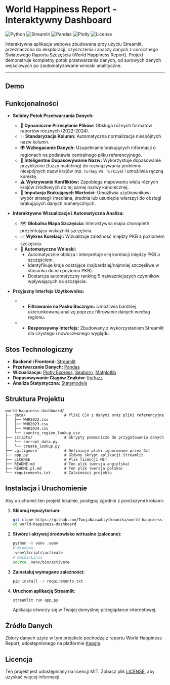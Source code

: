 # World Happiness Report - Interaktywny Dashboard

![Python](https://img.shields.io/badge/Python-3.12-3776AB.svg?style=flat&logo=python)
![Streamlit](https://img.shields.io/badge/Streamlit-1.50-FF4B4B.svg?style=flat&logo=streamlit)
![Pandas](https://img.shields.io/badge/Pandas-2.3-150458.svg?style=flat&logo=pandas)
![Plotly](https://img.shields.io/badge/Plotly-6.3-3F4F75.svg?style=flat&logo=plotly)
![License](https://img.shields.io/badge/License-MIT-yellow.svg)

Interaktywna aplikacja webowa zbudowana przy użyciu Streamlit, przeznaczona do eksploracji, czyszczenia i analizy danych z corocznego Światowego Raportu Szczęścia (World Happiness Report). Projekt demonstruje kompletny potok przetwarzania danych, od surowych danych wejściowych po zautomatyzowane wnioski analityczne.

---

## Demo

<!-- 
    WSKAZÓWKA: Zrób zrzut ekranu lub krótką animację GIF działającej aplikacji i umieść ją tutaj.
    To sprawi, że plik README będzie wyglądał 10 razy lepiej!
    Przykład: ![Demo Aplikacji](demo.gif)
-->

## Funkcjonalności

-   **Solidny Potok Przetwarzania Danych:**
    -   📂 **Dynamiczne Przesyłanie Plików:** Obsługa różnych formatów raportów rocznych (2022-2024).
    -   ✨ **Standaryzacja Kolumn:** Automatyczna normalizacja niespójnych nazw kolumn.
    -   🌍 **Wzbogacanie Danych:** Uzupełnianie brakujących informacji o regionach na podstawie centralnego pliku referencyjnego.
    -   🤝 **Inteligentne Dopasowywanie Nazw:** Wykorzystuje dopasowanie przybliżone (fuzzy matching) do rozwiązywania problemu niespójnych nazw krajów (np. `Turkey` vs. `Turkiye`) i umożliwia ręczną korektę.
    -   ⚠️ **Wykrywanie Konfliktów:** Zapobiega mapowaniu wielu różnych krajów źródłowych do tej samej nazwy kanonicznej.
    -   🧹 **Imputacja Brakujących Wartości:** Umożliwia użytkownikowi wybór strategii (mediana, średnia lub usunięcie wierszy) do obsługi brakujących danych numerycznych.

-   **Interaktywne Wizualizacje i Automatyczna Analiza:**
    -   🗺️ **Globalna Mapa Szczęścia:** Interaktywna mapa choropleth prezentująca wskaźniki szczęścia.
    -   📈 **Wykres Korelacji:** Wizualizuje zależność między PKB a poziomem szczęścia.
    -   🤖 **Automatyczne Wnioski:**
        -   Automatycznie oblicza i interpretuje siłę korelacji między PKB a szczęściem.
        -   Identyfikuje kraje odstające (najbardziej/najmniej szczęśliwe w stosunku do ich poziomu PKB).
        -   Dostarcza automatyczny ranking 5 najważniejszych czynników wpływających na szczęście.

-   **Przyjazny Interfejs Użytkownika:**
    -   -   **Filtrowanie na Pasku Bocznym:** Umożliwia bardziej ukierunkowaną analizę poprzez filtrowanie danych według regionu.
    -   -   **Responsywny Interfejs:** Zbudowany z wykorzystaniem Streamlit dla czystego i nowoczesnego wyglądu.

## Stos Technologiczny

-   **Backend i Frontend:** [Streamlit](https://streamlit.io/)
-   **Przetwarzanie Danych:** [Pandas](https://pandas.pydata.org/)
-   **Wizualizacje:** [Plotly Express](https://plotly.com/python/plotly-express/), [Seaborn](https://seaborn.pydata.org/), [Matplotlib](https://matplotlib.org/)
-   **Dopasowywanie Ciągów Znaków:** [thefuzz](https://github.com/seatgeek/thefuzz)
-   **Analiza Statystyczna:** [Statsmodels](https://www.statsmodels.org/stable/index.html)

## Struktura Projektu

```
world-happiness-dashboard/
├── data/                 # Pliki CSV z danymi oraz pliki referencyjne
│   ├── WHR2022.csv
│   ├── WHR2023.csv
│   ├── WHR2024.csv
│   └── country_region_lookup.csv
├── scripts/              # Skrypty pomocnicze do przygotowania danych
│   └── corrupt_data.py
│   └── create_lookup.py
├── .gitignore            # Definiuje pliki ignorowane przez Git
├── app.py                # Główny skrypt aplikacji Streamlit
├── LICENSE               # Plik licencji MIT
├── README.md             # Ten plik (wersja angielska)
├── README.pl.md          # Ten plik (wersja polska)
└── requirements.txt      # Zależności projektu
```

## Instalacja i Uruchomienie

Aby uruchomić ten projekt lokalnie, postępuj zgodnie z poniższymi krokami:

1.  **Sklonuj repozytorium:**
    ```bash
    git clone https://github.com/TwojaNazwaUzytkownika/world-happiness-dashboard.git
    cd world-happiness-dashboard
    ```

2.  **Stwórz i aktywuj środowisko wirtualne (zalecane):**
    ```bash
    python -m venv .venv
    # Windows
    .venv\Scripts\activate
    # macOS/Linux
    source .venv/bin/activate
    ```

3.  **Zainstaluj wymagane zależności:**
    ```bash
    pip install -r requirements.txt
    ```

4.  **Uruchom aplikację Streamlit:**
    ```bash
    streamlit run app.py
    ```
    Aplikacja otworzy się w Twojej domyślnej przeglądarce internetowej.

## Źródło Danych

Zbiory danych użyte w tym projekcie pochodzą z raportu World Happiness Report, udostępnionego na platformie [Kaggle](https://www.kaggle.com/datasets/mathurinache/world-happiness-report-2022).

## Licencja

Ten projekt jest udostępniany na licencji MIT. Zobacz plik [LICENSE](LICENSE), aby uzyskać więcej informacji.